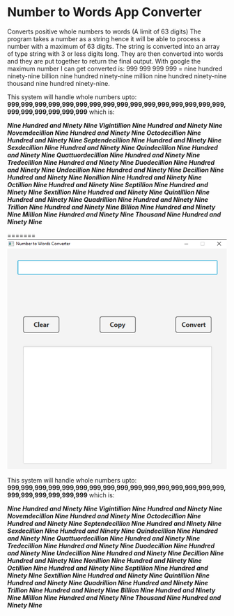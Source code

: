 # Number to Words App Converter

Converts positive whole numbers to words (A limit of 63 digits) The program takes a number as a string hence 
it will be able to process a number with a maximum of 63 digits. The string is converted into an array of 
type string with 3 or less digits long. They are then converted into words and they are put together to 
return the final output. With google the maximum number I can get converted is: 999 999 999 999 = 
nine hundred ninety-nine billion nine hundred ninety-nine million nine hundred ninety-nine thousand 
nine hundred ninety-nine.

This system will handle whole numbers upto: 
**999,999,999,999,999,999,999,999,999,999,999,999,999,999,999,999,999,999,999,999,999,999** which is:

**_Nine Hundred and Ninety Nine Vigintillion Nine Hundred and Ninety Nine Novemdecillion Nine Hundred and 
Ninety Nine Octodecillion Nine Hundred and Ninety Nine Septendecillion Nine Hundred and Ninety Nine 
Sexdecillion Nine Hundred and Ninety Nine Quindecillion Nine Hundred and Ninety Nine Quattuordecillion Nine 
Hundred and Ninety Nine Tredecillion Nine Hundred and Ninety Nine Duodecillion Nine Hundred and Ninety Nine 
Undecillion Nine Hundred and Ninety Nine Decillion Nine Hundred and Ninety Nine Nonillion Nine Hundred and 
Ninety Nine Octillion Nine Hundred and Ninety Nine Septillion Nine Hundred and Ninety Nine Sextillion Nine 
Hundred and Ninety Nine Quintillion Nine Hundred and Ninety Nine Quadrillion Nine Hundred and Ninety Nine 
Trillion Nine Hundred and Ninety Nine Billion Nine Hundred and Ninety Nine Million Nine Hundred and Ninety 
Nine Thousand Nine Hundred and Ninety Nine_**

=======
![Alt text](/project-images/application.png?raw=true "The Number to Words Convert User Interface")

This system will handle whole numbers upto: **999,999,999,999,999,999,999,999,999,999,999,999,999,999,999,999,999,999,999,999,999,999**
which is:

**_Nine Hundred and Ninety Nine Vigintillion Nine Hundred and Ninety Nine Novemdecillion Nine Hundred and Ninety Nine Octodecillion 
Nine Hundred and Ninety Nine Septendecillion Nine Hundred and Ninety Nine Sexdecillion Nine Hundred and Ninety Nine Quindecillion 
Nine Hundred and Ninety Nine Quattuordecillion Nine Hundred and Ninety Nine Tredecillion Nine Hundred and Ninety Nine Duodecillion
Nine Hundred and Ninety Nine Undecillion Nine Hundred and Ninety Nine Decillion Nine Hundred and Ninety Nine Nonillion Nine Hundred and 
Ninety Nine Octillion Nine Hundred and Ninety Nine Septillion Nine Hundred and Ninety Nine Sextillion Nine Hundred and 
Ninety Nine Quintillion Nine Hundred and Ninety Nine Quadrillion Nine Hundred and Ninety Nine Trillion Nine Hundred and 
Ninety Nine Billion Nine Hundred and Ninety Nine Million Nine Hundred and Ninety Nine Thousand Nine Hundred and Ninety Nine_**